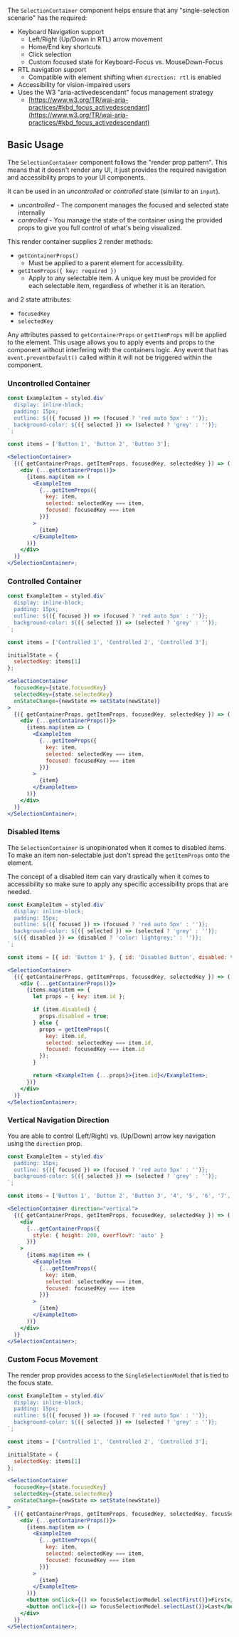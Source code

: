 The `SelectionContainer` component helps ensure that any
"single-selection scenario" has the required:

- Keyboard Navigation support
  - Left/Right (Up/Down in RTL) arrow movement
  - Home/End key shortcuts
  - Click selection
  - Custom focused state for Keyboard-Focus vs. MouseDown-Focus
- RTL navigation support
  - Compatible with element shifting when `direction: rtl` is enabled
- Accessibility for vision-impaired users
- Uses the W3 "aria-activedescendant" focus management strategy
  - [https://www.w3.org/TR/wai-aria-practices/#kbd_focus_activedescendant](https://www.w3.org/TR/wai-aria-practices/#kbd_focus_activedescendant)

## Basic Usage

The `SelectionContainer` component follows the "render prop pattern".
This means that it doesn't render any UI, it just provides the required
navigation and accessibility props to your UI components.

It can be used in an _uncontrolled_ or _controlled_ state (similar to an `input`).

- _uncontrolled_ - The component manages the focused and selected state internally
- _controlled_ - You manage the state of the container using the
  provided props to give you full control of what's being visualized.

This render container supplies 2 render methods:

- `getContainerProps()`
  - Must be applied to a parent element for accessibility.
- `getItemProps({ key: required })`
  - Apply to any selectable item. A unique key must
    be provided for each selectable item, regardless
    of whether it is an iteration.

and 2 state attributes:

- `focusedKey`
- `selectedKey`

Any attributes passed to `getContainerProps` or `getItemProps` will
be applied to the element. This usage allows you to apply events
and props to the component without interfering with the containers
logic. Any event that has `event.preventDefault()` called within
it will not be triggered within the component.

### Uncontrolled Container

```jsx
const ExampleItem = styled.div`
  display: inline-block;
  padding: 15px;
  outline: ${({ focused }) => (focused ? 'red auto 5px' : '')};
  background-color: ${({ selected }) => (selected ? 'grey' : '')};
`;

const items = ['Button 1', 'Button 2', 'Button 3'];

<SelectionContainer>
  {({ getContainerProps, getItemProps, focusedKey, selectedKey }) => (
    <div {...getContainerProps()}>
      {items.map(item => (
        <ExampleItem
          {...getItemProps({
            key: item,
            selected: selectedKey === item,
            focused: focusedKey === item
          })}
        >
          {item}
        </ExampleItem>
      ))}
    </div>
  )}
</SelectionContainer>;
```

### Controlled Container

```jsx
const ExampleItem = styled.div`
  display: inline-block;
  padding: 15px;
  outline: ${({ focused }) => (focused ? 'red auto 5px' : '')};
  background-color: ${({ selected }) => (selected ? 'grey' : '')};
`;

const items = ['Controlled 1', 'Controlled 2', 'Controlled 3'];

initialState = {
  selectedKey: items[1]
};

<SelectionContainer
  focusedKey={state.focusedKey}
  selectedKey={state.selectedKey}
  onStateChange={newState => setState(newState)}
>
  {({ getContainerProps, getItemProps, focusedKey, selectedKey }) => (
    <div {...getContainerProps()}>
      {items.map(item => (
        <ExampleItem
          {...getItemProps({
            key: item,
            selected: selectedKey === item,
            focused: focusedKey === item
          })}
        >
          {item}
        </ExampleItem>
      ))}
    </div>
  )}
</SelectionContainer>;
```

### Disabled Items

The `SelectionContainer` is unopinionated when it comes to disabled items.
To make an item non-selectable just don't spread the `getItemProps` onto the element.

The concept of a disabled item can vary drastically when it comes to accessibility
so make sure to apply any specific accessibility props that are needed.

```jsx
const ExampleItem = styled.div`
  display: inline-block;
  padding: 15px;
  outline: ${({ focused }) => (focused ? 'red auto 5px' : '')};
  background-color: ${({ selected }) => (selected ? 'grey' : '')};
  ${({ disabled }) => (disabled ? 'color: lightgrey;' : '')};
`;

const items = [{ id: 'Button 1' }, { id: 'Disabled Button', disabled: true }, { id: 'Button 3' }];

<SelectionContainer>
  {({ getContainerProps, getItemProps, focusedKey, selectedKey }) => (
    <div {...getContainerProps()}>
      {items.map(item => {
        let props = { key: item.id };

        if (item.disabled) {
          props.disabled = true;
        } else {
          props = getItemProps({
            key: item.id,
            selected: selectedKey === item.id,
            focused: focusedKey === item.id
          });
        }

        return <ExampleItem {...props}>{item.id}</ExampleItem>;
      })}
    </div>
  )}
</SelectionContainer>;
```

### Vertical Navigation Direction

You are able to control (Left/Right) vs. (Up/Down) arrow key navigation
using the `direction` prop.

```jsx
const ExampleItem = styled.div`
  padding: 15px;
  outline: ${({ focused }) => (focused ? 'red auto 5px' : '')};
  background-color: ${({ selected }) => (selected ? 'grey' : '')};
`;

const items = ['Button 1', 'Button 2', 'Button 3', '4', '5', '6', '7', '8'];

<SelectionContainer direction="vertical">
  {({ getContainerProps, getItemProps, focusedKey, selectedKey }) => (
    <div
      {...getContainerProps({
        style: { height: 200, overflowY: 'auto' }
      })}
    >
      {items.map(item => (
        <ExampleItem
          {...getItemProps({
            key: item,
            selected: selectedKey === item,
            focused: focusedKey === item
          })}
        >
          {item}
        </ExampleItem>
      ))}
    </div>
  )}
</SelectionContainer>;
```

### Custom Focus Movement

The render prop provides access to the `SingleSelectionModel` that is tied to the focus state.

```jsx
const ExampleItem = styled.div`
  display: inline-block;
  padding: 15px;
  outline: ${({ focused }) => (focused ? 'red auto 5px' : '')};
  background-color: ${({ selected }) => (selected ? 'grey' : '')};
`;

const items = ['Controlled 1', 'Controlled 2', 'Controlled 3'];

initialState = {
  selectedKey: items[1]
};

<SelectionContainer
  focusedKey={state.focusedKey}
  selectedKey={state.selectedKey}
  onStateChange={newState => setState(newState)}
>
  {({ getContainerProps, getItemProps, focusedKey, selectedKey, focusSelectionModel }) => (
    <div {...getContainerProps()}>
      {items.map(item => (
        <ExampleItem
          {...getItemProps({
            key: item,
            selected: selectedKey === item,
            focused: focusedKey === item
          })}
        >
          {item}
        </ExampleItem>
      ))}
      <button onClick={() => focusSelectionModel.selectFirst()}>First</button>
      <button onClick={() => focusSelectionModel.selectLast()}>Last</button>
    </div>
  )}
</SelectionContainer>;
```
